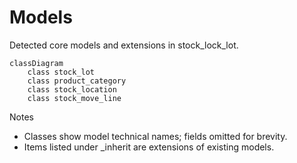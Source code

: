 # Models

Detected core models and extensions in stock_lock_lot.

```mermaid
classDiagram
    class stock_lot
    class product_category
    class stock_location
    class stock_move_line
```

Notes
- Classes show model technical names; fields omitted for brevity.
- Items listed under _inherit are extensions of existing models.
